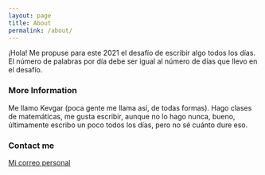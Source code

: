 ```yaml
---
layout: page
title: About
permalink: /about/
---
```


¡Hola! Me propuse para este 2021 el desafío de escribir algo todos los días. El número de palabras por día debe ser igual al número de días que llevo en el desafío.

### More Information

Me llamo Kevgar (poca gente me llama así, de todas formas).
Hago clases de matemáticas,
me gusta escribir, aunque no lo hago nunca,
bueno, últimamente escribo un poco todos los días, pero no sé cuánto dure eso.

### Contact me

[Mi correo personal](mailto:kevin.contreras@mayr.cl)
